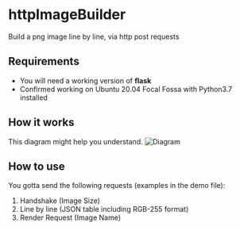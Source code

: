 # httpImageBuilder
Build a png image line by line, via http post requests

## Requirements
- You will need a working version of **flask**
- Confirmed working on Ubuntu 20.04 Focal Fossa with Python3.7 installed

## How it works
This diagram might help you understand.
![Diagram](https://user-images.githubusercontent.com/95703244/169982325-e3667233-ee69-42d4-a618-e98175596fbd.png)

## How to use
You gotta send the following requests (examples in the demo file):
1. Handshake (Image Size)
2. Line by line (JSON table including RGB-255 format)
3. Render Request (Image Name)
